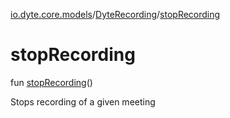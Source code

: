 [io.dyte.core.models](../index.md)/[DyteRecording](index.md)/[stopRecording](stop-recording.md)

# stopRecording


fun [stopRecording](stop-recording.md)()

Stops recording of a given meeting
